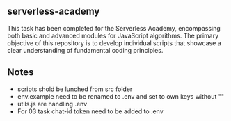 ## serverless-academy

This task has been completed for the Serverless Academy, encompassing both basic and advanced modules for JavaScript algorithms. The primary objective of this repository is to develop individual scripts that showcase a clear understanding of fundamental coding principles.

## Notes

- scripts shold be lunched from src folder
- env.example need to be renamed to .env and set to own keys without ""
- utils.js are handling .env
- For 03 task chat-id token need to be added to .env 


